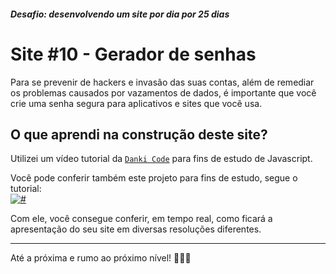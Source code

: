 ##### Desafio: desenvolvendo um site por dia por 25 dias

# Site #10 - Gerador de senhas

Para se prevenir de hackers e invasão das suas contas, além de remediar os problemas causados por vazamentos de dados, é importante que você crie uma senha segura para aplicativos e sites que você usa.

## O que aprendi na construção deste site?

Utilizei um vídeo tutorial da [`Danki Code`](https://www.youtube.com/channel/UCdbMvobipjxi6gdr3L1PBrQ) para fins de estudo de Javascript.

Você pode conferir também este projeto para fins de estudo, segue o tutorial: <br>
[![#](https://i.ibb.co/fxVNZrb/Screenshot-1.png)](https://www.youtube.com/watch?v=gKbLn-RQtl0)

Com ele, você consegue conferir, em tempo real, como ficará a apresentação do seu site em diversas resoluções diferentes.

---

Até a próxima e rumo ao próximo nível! 💜💜💜
